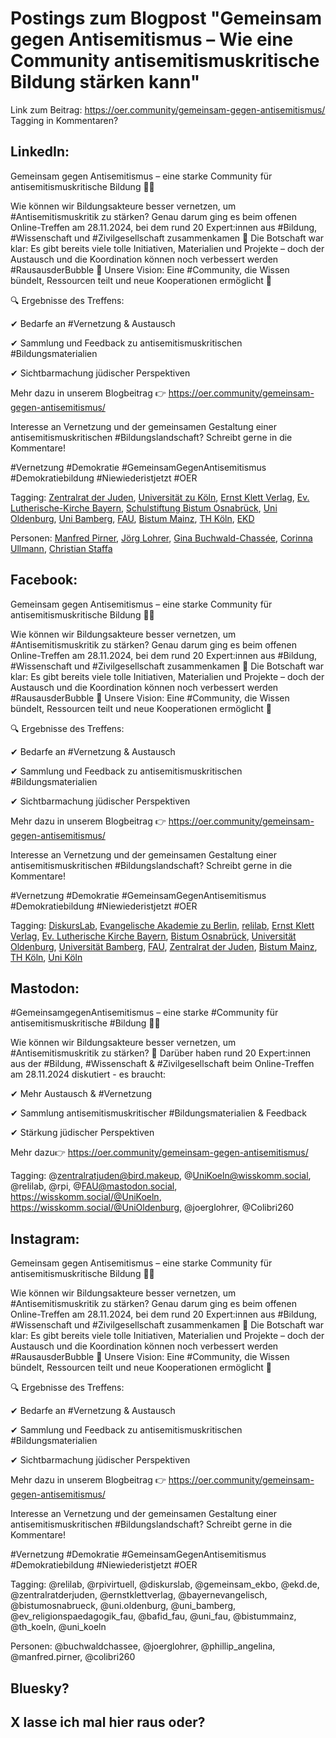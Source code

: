 # Postings zum Blogpost "Gemeinsam gegen Antisemitismus – Wie eine Community antisemitismuskritische Bildung stärken kann"

Link zum Beitrag: https://oer.community/gemeinsam-gegen-antisemitismus/
Tagging in Kommentaren?

## LinkedIn:

Gemeinsam gegen Antisemitismus – eine starke Community für antisemitismuskritische Bildung 🕍💪 

Wie können wir Bildungsakteure besser vernetzen, um #Antisemitismuskritik zu stärken? Genau darum ging es beim offenen Online-Treffen am 28.11.2024, bei dem rund 20 Expert:innen aus #Bildung, #Wissenschaft und #Zivilgesellschaft zusammenkamen 🤝 Die Botschaft war klar: Es gibt bereits viele tolle Initiativen, Materialien und Projekte – doch der Austausch und die Koordination können noch verbessert werden #RausausderBubble 🫧 Unsere Vision: Eine #Community, die Wissen bündelt, Ressourcen teilt und neue Kooperationen ermöglicht 🚀

🔍 Ergebnisse des Treffens:

✔ Bedarfe an #Vernetzung & Austausch

✔ Sammlung und Feedback zu antisemitismuskritischen #Bildungsmaterialien

✔ Sichtbarmachung jüdischer Perspektiven

Mehr dazu in unserem Blogbeitrag 👉 https://oer.community/gemeinsam-gegen-antisemitismus/

Interesse an Vernetzung und der gemeinsamen Gestaltung einer antisemitismuskritischen #Bildungslandschaft? Schreibt gerne in die Kommentare! 

#Vernetzung #Demokratie #GemeinsamGegenAntisemitismus #Demokratiebildung #Niewiederistjetzt #OER

Tagging: [Zentralrat der Juden](https://www.linkedin.com/company/zentralratderjuden/), [Universität zu Köln](https://www.linkedin.com/company/university-of-cologne/), [Ernst Klett Verlag](https://www.linkedin.com/company/ernst-klett-verlag/), [Ev. Lutherische-Kirche Bayern](https://www.linkedin.com/company/bayernevangelisch/), [Schulstiftung Bistum Osnabrück](https://www.linkedin.com/company/schulstiftung-im-bistum-osnabr%C3%BCck/), [Uni Oldenburg](https://www.linkedin.com/school/carl-von-ossietzky-university-of-oldenburg/), [Uni Bamberg](https://www.linkedin.com/company/otto-friedrich-universitat-bamberg/), [FAU](https://www.linkedin.com/company/fau-erlangen-n%C3%BCrnberg/), [Bistum Mainz](https://www.linkedin.com/company/bistum-mainz/), [TH Köln](https://www.linkedin.com/company/cologne-university-of-applied-sciences/), [EKD](https://www.linkedin.com/company/evangelische-kirche-in-deutschland/)

Personen: [Manfred Pirner](https://www.linkedin.com/in/manfred-l-pirner-689957a5/), [Jörg Lohrer](https://www.linkedin.com/in/joerglohrer/), [Gina Buchwald-Chassée](https://www.linkedin.com/in/gina-buchwald-chass%C3%A9e-61007a206/), [Corinna Ullmann](https://www.linkedin.com/in/corinna-ullmann-4ba823309/), [Christian Staffa](https://www.linkedin.com/in/christian-staffa-6b1a8137)


## Facebook:

Gemeinsam gegen Antisemitismus – eine starke Community für antisemitismuskritische Bildung 🕍💪 

Wie können wir Bildungsakteure besser vernetzen, um #Antisemitismuskritik zu stärken? Genau darum ging es beim offenen Online-Treffen am 28.11.2024, bei dem rund 20 Expert:innen aus #Bildung, #Wissenschaft und #Zivilgesellschaft zusammenkamen 🤝 Die Botschaft war klar: Es gibt bereits viele tolle Initiativen, Materialien und Projekte – doch der Austausch und die Koordination können noch verbessert werden #RausausderBubble 🫧 Unsere Vision: Eine #Community, die Wissen bündelt, Ressourcen teilt und neue Kooperationen ermöglicht 🚀

🔍 Ergebnisse des Treffens:

✔ Bedarfe an #Vernetzung & Austausch

✔ Sammlung und Feedback zu antisemitismuskritischen #Bildungsmaterialien

✔ Sichtbarmachung jüdischer Perspektiven

Mehr dazu in unserem Blogbeitrag 👉 https://oer.community/gemeinsam-gegen-antisemitismus/

Interesse an Vernetzung und der gemeinsamen Gestaltung einer antisemitismuskritischen #Bildungslandschaft? Schreibt gerne in die Kommentare! 

#Vernetzung #Demokratie #GemeinsamGegenAntisemitismus #Demokratiebildung #Niewiederistjetzt #OER

Tagging: [DiskursLab](https://www.facebook.com/Diskurslab), [Evangelische Akademie zu Berlin](https://www.facebook.com/evangelischeakademiezuberlin), [relilab](https://www.facebook.com/relilab), [Ernst Klett Verlag](https://www.facebook.com/ErnstKlettVerlag), [Ev. Lutherische Kirche Bayern](https://www.facebook.com/evangelischlutherischekircheinbayern), [Bistum Osnabrück](https://www.facebook.com/bistumosnabrueck), [Universität Oldenburg](https://www.facebook.com/UniversitaetOldenburg), [Universität Bamberg](https://www.facebook.com/UniBamberg), [FAU](https://www.facebook.com/Uni.Erlangen.Nuernberg), [Zentralrat der Juden](https://www.facebook.com/zentralratderjuden), [Bistum Mainz](https://www.facebook.com/bistummainz), [TH Köln](https://www.facebook.com/technischehochschulekoeln), [Uni Köln](https://www.facebook.com/universitaetkoeln)

## Mastodon:

#GemeinsamgegenAntisemitismus – eine starke #Community für antisemitismuskritische #Bildung 🕍💪

Wie können wir Bildungsakteure besser vernetzen, um #Antisemitismuskritik zu stärken? 🤝 Darüber haben rund 20 Expert:innen aus der #Bildung, #Wissenschaft & #Zivilgesellschaft beim Online-Treffen am 28.11.2024 diskutiert - es braucht:

✔ Mehr Austausch & #Vernetzung

✔ Sammlung antisemitismuskritischer #Bildungsmaterialien & Feedback

✔ Stärkung jüdischer Perspektiven

Mehr dazu👉 https://oer.community/gemeinsam-gegen-antisemitismus/

Tagging: @zentralratjuden@bird.makeup, @UniKoeln@wisskomm.social, @relilab, @rpi, @FAU@mastodon.social, https://wisskomm.social/@UniKoeln, https://wisskomm.social/@UniOldenburg, @joerglohrer, @Colibri260   

## Instagram:

Gemeinsam gegen Antisemitismus – eine starke Community für antisemitismuskritische Bildung 🕍💪 

Wie können wir Bildungsakteure besser vernetzen, um #Antisemitismuskritik zu stärken? Genau darum ging es beim offenen Online-Treffen am 28.11.2024, bei dem rund 20 Expert:innen aus #Bildung, #Wissenschaft und #Zivilgesellschaft zusammenkamen 🤝 Die Botschaft war klar: Es gibt bereits viele tolle Initiativen, Materialien und Projekte – doch der Austausch und die Koordination können noch verbessert werden #RausausderBubble 🫧 Unsere Vision: Eine #Community, die Wissen bündelt, Ressourcen teilt und neue Kooperationen ermöglicht 🚀

🔍 Ergebnisse des Treffens:

✔ Bedarfe an #Vernetzung & Austausch

✔ Sammlung und Feedback zu antisemitismuskritischen #Bildungsmaterialien

✔ Sichtbarmachung jüdischer Perspektiven

Mehr dazu in unserem Blogbeitrag 👉 https://oer.community/gemeinsam-gegen-antisemitismus/

Interesse an Vernetzung und der gemeinsamen Gestaltung einer antisemitismuskritischen #Bildungslandschaft? Schreibt gerne in die Kommentare! 

#Vernetzung #Demokratie #GemeinsamGegenAntisemitismus #Demokratiebildung #Niewiederistjetzt #OER

Tagging: @relilab, @rpivirtuell, @diskurslab, @gemeinsam_ekbo, @ekd.de, @zentralratderjuden, @ernstklettverlag, @bayernevangelisch, @bistumosnabrueck, @uni.oldenburg, @uni_bamberg, @ev_religionspaedagogik_fau, @bafid_fau, @uni_fau, @bistummainz, @th_koeln, @uni_koeln

Personen: @buchwaldchassee, @joerglohrer, @phillip_angelina, @manfred.pirner, @colibri260

## Bluesky?

## X lasse ich mal hier raus oder?